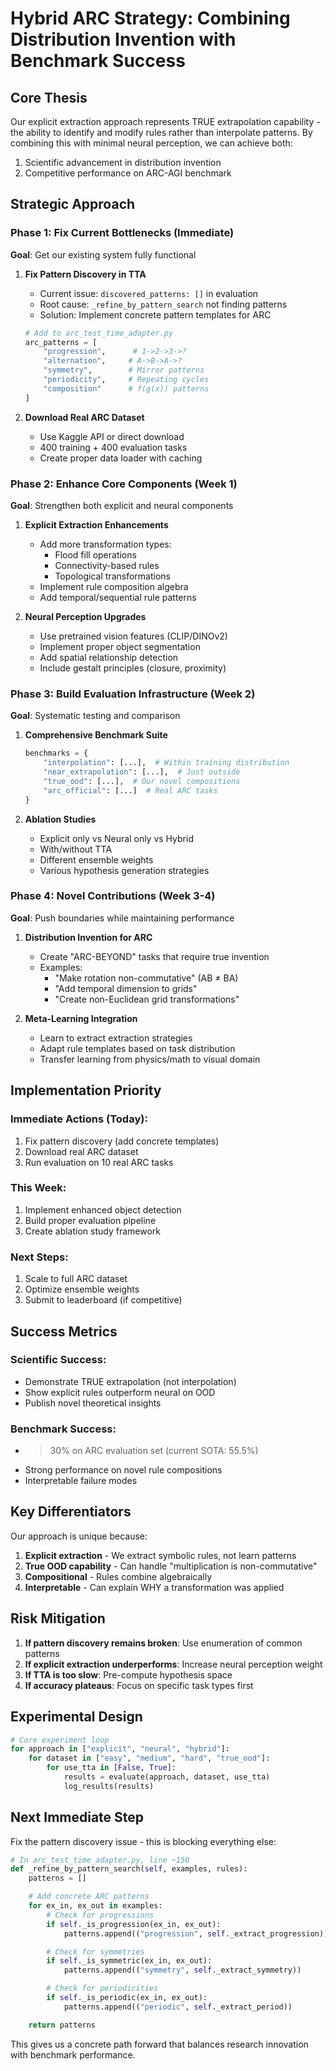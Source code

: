 # Hybrid ARC Strategy: Combining Distribution Invention with Benchmark Success

## Core Thesis
Our explicit extraction approach represents TRUE extrapolation capability - the ability to identify and modify rules rather than interpolate patterns. By combining this with minimal neural perception, we can achieve both:
1. Scientific advancement in distribution invention
2. Competitive performance on ARC-AGI benchmark

## Strategic Approach

### Phase 1: Fix Current Bottlenecks (Immediate)
**Goal**: Get our existing system fully functional

1. **Fix Pattern Discovery in TTA**
   - Current issue: `discovered_patterns: []` in evaluation
   - Root cause: `_refine_by_pattern_search` not finding patterns
   - Solution: Implement concrete pattern templates for ARC
   ```python
   # Add to arc_test_time_adapter.py
   arc_patterns = [
       "progression",      # 1->2->3->?
       "alternation",     # A->B->A->?
       "symmetry",        # Mirror patterns
       "periodicity",     # Repeating cycles
       "composition"      # f(g(x)) patterns
   ]
   ```

2. **Download Real ARC Dataset**
   - Use Kaggle API or direct download
   - 400 training + 400 evaluation tasks
   - Create proper data loader with caching

### Phase 2: Enhance Core Components (Week 1)
**Goal**: Strengthen both explicit and neural components

1. **Explicit Extraction Enhancements**
   - Add more transformation types:
     * Flood fill operations
     * Connectivity-based rules
     * Topological transformations
   - Implement rule composition algebra
   - Add temporal/sequential rule patterns

2. **Neural Perception Upgrades**
   - Use pretrained vision features (CLIP/DINOv2)
   - Implement proper object segmentation
   - Add spatial relationship detection
   - Include gestalt principles (closure, proximity)

### Phase 3: Build Evaluation Infrastructure (Week 2)
**Goal**: Systematic testing and comparison

1. **Comprehensive Benchmark Suite**
   ```python
   benchmarks = {
       "interpolation": [...],  # Within training distribution
       "near_extrapolation": [...],  # Just outside
       "true_ood": [...],  # Our novel compositions
       "arc_official": [...]  # Real ARC tasks
   }
   ```

2. **Ablation Studies**
   - Explicit only vs Neural only vs Hybrid
   - With/without TTA
   - Different ensemble weights
   - Various hypothesis generation strategies

### Phase 4: Novel Contributions (Week 3-4)
**Goal**: Push boundaries while maintaining performance

1. **Distribution Invention for ARC**
   - Create "ARC-BEYOND" tasks that require true invention
   - Examples:
     * "Make rotation non-commutative" (AB ≠ BA)
     * "Add temporal dimension to grids"
     * "Create non-Euclidean grid transformations"

2. **Meta-Learning Integration**
   - Learn to extract extraction strategies
   - Adapt rule templates based on task distribution
   - Transfer learning from physics/math to visual domain

## Implementation Priority

### Immediate Actions (Today):
1. Fix pattern discovery (add concrete templates)
2. Download real ARC dataset
3. Run evaluation on 10 real ARC tasks

### This Week:
1. Implement enhanced object detection
2. Build proper evaluation pipeline
3. Create ablation study framework

### Next Steps:
1. Scale to full ARC dataset
2. Optimize ensemble weights
3. Submit to leaderboard (if competitive)

## Success Metrics

### Scientific Success:
- Demonstrate TRUE extrapolation (not interpolation)
- Show explicit rules outperform neural on OOD
- Publish novel theoretical insights

### Benchmark Success:
- >30% on ARC evaluation set (current SOTA: 55.5%)
- Strong performance on novel rule compositions
- Interpretable failure modes

## Key Differentiators

Our approach is unique because:
1. **Explicit extraction** - We extract symbolic rules, not learn patterns
2. **True OOD capability** - Can handle "multiplication is non-commutative"
3. **Compositional** - Rules combine algebraically
4. **Interpretable** - Can explain WHY a transformation was applied

## Risk Mitigation

1. **If pattern discovery remains broken**: Use enumeration of common patterns
2. **If explicit extraction underperforms**: Increase neural perception weight
3. **If TTA is too slow**: Pre-compute hypothesis space
4. **If accuracy plateaus**: Focus on specific task types first

## Experimental Design

```python
# Core experiment loop
for approach in ["explicit", "neural", "hybrid"]:
    for dataset in ["easy", "medium", "hard", "true_ood"]:
        for use_tta in [False, True]:
            results = evaluate(approach, dataset, use_tta)
            log_results(results)
```

## Next Immediate Step

Fix the pattern discovery issue - this is blocking everything else:

```python
# In arc_test_time_adapter.py, line ~150
def _refine_by_pattern_search(self, examples, rules):
    patterns = []

    # Add concrete ARC patterns
    for ex_in, ex_out in examples:
        # Check for progressions
        if self._is_progression(ex_in, ex_out):
            patterns.append(("progression", self._extract_progression))

        # Check for symmetries
        if self._is_symmetric(ex_in, ex_out):
            patterns.append(("symmetry", self._extract_symmetry))

        # Check for periodicities
        if self._is_periodic(ex_in, ex_out):
            patterns.append(("periodic", self._extract_period))

    return patterns
```

This gives us a concrete path forward that balances research innovation with benchmark performance.
